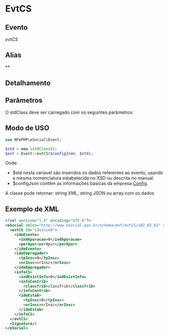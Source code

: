 # EvtCS

## Evento
 *evtCS*

## Alias
 **


## Detalhamento



## Parâmetros
O stdClass deve ser carregado com os seguintes parâmetros:


## Modo de USO

```php
use NFePHP\eSocial\Event;

$std = new \stdClass();
$evt = Event::evtCS($configJson, $std);
```

Onde:
- $std nesta variavel são inseridos os dados referentes ao evento, usando a mesma nomenclatura estabelecida no XSD ou descrita no manual.
- $configJson contêm as informações básicas da empresa [Config](Config.md).

A classe pode retornar: string XML, string JSON ou array com os dados


## Exemplo de XML

```xml
<?xml version="1.0" encoding="UTF-8"?>
<eSocial xmlns="http://www.esocial.gov.br/schema/evt/evtCS/v02_02_01" xmlns:xsi="http://www.w3.org/2001/XMLSchema-instance" xsi:schemaLocation="http://www.esocial.gov.br/schema/evt/evtCS/v02_02_01 ../schemes/evtCS.xsd ">
  <evtCS Id="idvalue0">
    <ideEvento>
      <indApuracao>0</indApuracao>
      <perApur>perApur</perApur>
    </ideEvento>
    <ideEmpregador>
      <tpInsc>0</tpInsc>
      <nrInsc>nrInsc</nrInsc>
    </ideEmpregador>
    <infoCS>
      <indExistInfo>0</indExistInfo>
      <infoContrib>
        <classTrib>classTrib</classTrib>
      </infoContrib>
      <ideEstab>
        <tpInsc>0</tpInsc>
        <nrInsc>nrInsc</nrInsc>
      </ideEstab>
    </infoCS>
  </evtCS>
  <Signature/>
</eSocial>

```
